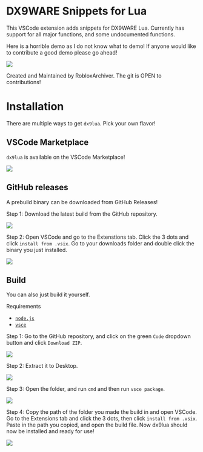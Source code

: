 # DX9WARE Snippets for Lua
This VSCode extension adds snippets for DX9WARE Lua. Currently has support for all major functions, and some undocumented functions.

Here is a horrible demo as I do not know what to demo! If anyone would like to contribute a good demo please go ahead!

![](https://github.com/RobloxArchiver/dx9lua/blob/main/images/demo.gif)

Created and Maintained by RobloxArchiver. The git is OPEN to contributions!

# Installation
There are multiple ways to get `dx9lua`. Pick your own flavor!

## VSCode Marketplace

`dx9lua` is available on the VSCode Marketplace!

![](https://github.com/RobloxArchiver/dx9lua/blob/main/images/vsc_download.png)

## GitHub releases

A prebuild binary can be downloaded from GitHub Releases!

Step 1: Download the latest build from the GitHub repository.

![](https://github.com/RobloxArchiver/dx9lua/blob/main/images/github_release_installation_1.gif)

Step 2: Open VSCode and go to the Extenstions tab. Click the 3 dots and click `install from .vsix`. Go to your downloads folder and double click the binary you just installed.

![](https://github.com/RobloxArchiver/dx9lua/blob/main/images/github_release_installation_2.gif)

## Build
You can also just build it yourself.

Requirements
- [`node.js`](https://nodejs.org/en/)
- [`vsce`](https://github.com/microsoft/vscode-vsce)

Step 1: Go to the GitHub repository, and click on the green `Code` dropdown button and click `Download ZIP`.

![](https://github.com/RobloxArchiver/dx9lua/blob/main/images/build_installation_1.gif)

Step 2: Extract it to Desktop.

![](https://github.com/RobloxArchiver/dx9lua/blob/main/images/build_installation_2.gif)

Step 3: Open the folder, and run `cmd` and then run `vsce package`.

![](https://github.com/RobloxArchiver/dx9lua/blob/main/images/build_installation_3.gif)

Step 4: Copy the path of the folder you made the build in and open VSCode. Go to the Extensions tab and click the 3 dots, then click `install from .vsix`. Paste in the path you copied, and open the build file. Now dx9lua should now be installed and ready for use!

![](https://github.com/RobloxArchiver/dx9lua/blob/main/images/build_installation_4.gif)
